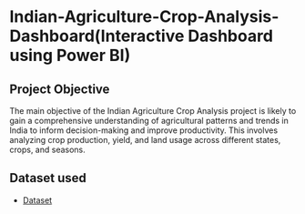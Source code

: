 # Indian-Agriculture-Crop-Analysis-Dashboard(Interactive Dashboard using Power BI)
## Project Objective
The main objective of the Indian Agriculture Crop Analysis project is likely to gain a comprehensive understanding of agricultural patterns and trends in India to inform decision-making and improve productivity. This involves analyzing crop production, yield, and land usage across different states, crops, and seasons. 
## Dataset used
- <a href="https://github.com/Madhu-D025/Udemy-Courses-Analysis-Dashboard/blob/main/udemy_courses_dataset.xlsx">Dataset</a>
